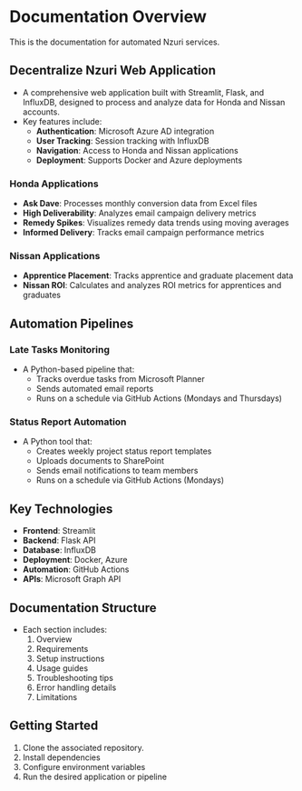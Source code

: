 # Documentation Overview
This is the documentation for automated Nzuri services.

## Decentralize Nzuri Web Application
* A comprehensive web application built with Streamlit, Flask, and InfluxDB, designed to process and analyze data for Honda and Nissan accounts.
* Key features include:
    - **Authentication**: Microsoft Azure AD integration
    - **User Tracking**: Session tracking with InfluxDB
    - **Navigation**: Access to Honda and Nissan applications
    - **Deployment**: Supports Docker and Azure deployments

### Honda Applications
- **Ask Dave**: Processes monthly conversion data from Excel files
- **High Deliverability**: Analyzes email campaign delivery metrics
- **Remedy Spikes**: Visualizes remedy data trends using moving averages
- **Informed Delivery**: Tracks email campaign performance metrics

### Nissan Applications
- **Apprentice Placement**: Tracks apprentice and graduate placement data
- **Nissan ROI**: Calculates and analyzes ROI metrics for apprentices and graduates

## Automation Pipelines

### Late Tasks Monitoring
* A Python-based pipeline that:
    - Tracks overdue tasks from Microsoft Planner
    - Sends automated email reports
    - Runs on a schedule via GitHub Actions (Mondays and Thursdays)

### Status Report Automation
* A Python tool that:
    - Creates weekly project status report templates
    - Uploads documents to SharePoint
    - Sends email notifications to team members
    - Runs on a schedule via GitHub Actions (Mondays)

## Key Technologies
- **Frontend**: Streamlit
- **Backend**: Flask API
- **Database**: InfluxDB
- **Deployment**: Docker, Azure
- **Automation**: GitHub Actions
- **APIs**: Microsoft Graph API

## Documentation Structure
* Each section includes:
    1. Overview
    2. Requirements
    3. Setup instructions
    4. Usage guides
    5. Troubleshooting tips
    6. Error handling details
    7. Limitations

## Getting Started
1. Clone the associated repository.
2. Install dependencies
3. Configure environment variables
4. Run the desired application or pipeline